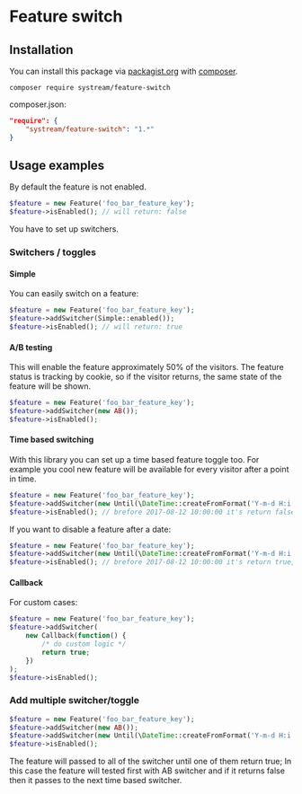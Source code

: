 # Feature switch

## Installation

You can install this package via [packagist.org](https://packagist.org/packages/systream/feature-switch) with [composer](https://getcomposer.org/).

`composer require systream/feature-switch`

composer.json:

```json
"require": {
    "systream/feature-switch": "1.*"
}
```

## Usage examples

By default the feature is not enabled.

```php
$feature = new Feature('foo_bar_feature_key');
$feature->isEnabled(); // will return: false

```

You have to set up switchers.

### Switchers / toggles

#### Simple

You can easily switch on a feature:

```php
$feature = new Feature('foo_bar_feature_key');
$feature->addSwitcher(Simple::enabled());
$feature->isEnabled(); // will return: true

```

#### A/B testing

This will enable the feature approximately 50% of the visitors.
The feature status is tracking by cookie, so if the visitor returns, the same state of the feature will be shown.

```php
$feature = new Feature('foo_bar_feature_key');
$feature->addSwitcher(new AB());
$feature->isEnabled();

```

#### Time based switching

With this library you can set up a time based feature toggle too.
For example you cool new feature will be available for every visitor after a point in time.

```php
$feature = new Feature('foo_bar_feature_key');
$feature->addSwitcher(new Until(\DateTime::createFromFormat('Y-m-d H:i:s', '2017-08-12 10:00:00')));
$feature->isEnabled(); // brefore 2017-08-12 10:00:00 it's return false, after will return true

```

If you want to disable a feature after a date:

```php
$feature = new Feature('foo_bar_feature_key');
$feature->addSwitcher(new Until(\DateTime::createFromFormat('Y-m-d H:i:s', '2017-08-12 10:00:00'), false));
$feature->isEnabled(); // brefore 2017-08-12 10:00:00 it's return true, after will return false

```

#### Callback

For custom cases:

```php
$feature = new Feature('foo_bar_feature_key');
$feature->addSwitcher(
	new Callback(function() {
		/* do custom logic */
		return true;
	})
);
$feature->isEnabled();

```

### Add multiple switcher/toggle

```php
$feature = new Feature('foo_bar_feature_key');
$feature->addSwitcher(new AB());
$feature->addSwitcher(new Until(\DateTime::createFromFormat('Y-m-d H:i:s', '2017-08-12 10:00:00')));
$feature->isEnabled();

```

The feature will passed to all of the switcher until one of them return true;
In this case the feature will tested first with AB switcher and if it returns false then it passes to the next time based switcher.
